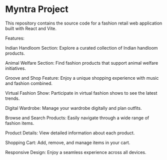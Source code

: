 # Myntra Project
This repository contains the source code for a fashion retail web application built with React and Vite.

Features:

Indian Handloom Section: Explore a curated collection of Indian handloom products.

Animal Welfare Section: Find fashion products that support animal welfare initiatives.

Groove and Shop Feature: Enjoy a unique shopping experience with music and fashion combined.

Virtual Fashion Show: Participate in virtual fashion shows to see the latest trends.

Digital Wardrobe: Manage your wardrobe digitally and plan outfits.

Browse and Search Products: Easily navigate through a wide range of fashion items.

Product Details: View detailed information about each product.

Shopping Cart: Add, remove, and manage items in your cart.

Responsive Design: Enjoy a seamless experience across all devices.

